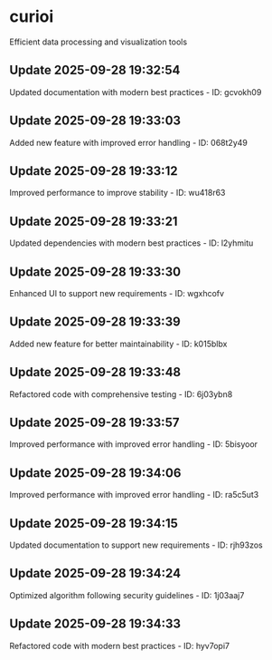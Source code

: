 # curioi
Efficient data processing and visualization tools

## Update 2025-09-28 19:32:54
Updated documentation with modern best practices - ID: gcvokh09


## Update 2025-09-28 19:33:03
Added new feature with improved error handling - ID: 068t2y49


## Update 2025-09-28 19:33:12
Improved performance to improve stability - ID: wu418r63


## Update 2025-09-28 19:33:21
Updated dependencies with modern best practices - ID: l2yhmitu


## Update 2025-09-28 19:33:30
Enhanced UI to support new requirements - ID: wgxhcofv


## Update 2025-09-28 19:33:39
Added new feature for better maintainability - ID: k015blbx


## Update 2025-09-28 19:33:48
Refactored code with comprehensive testing - ID: 6j03ybn8


## Update 2025-09-28 19:33:57
Improved performance with improved error handling - ID: 5bisyoor


## Update 2025-09-28 19:34:06
Improved performance with improved error handling - ID: ra5c5ut3


## Update 2025-09-28 19:34:15
Updated documentation to support new requirements - ID: rjh93zos


## Update 2025-09-28 19:34:24
Optimized algorithm following security guidelines - ID: 1j03aaj7


## Update 2025-09-28 19:34:33
Refactored code with modern best practices - ID: hyv7opi7

